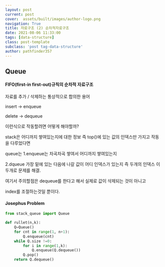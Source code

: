 ```yaml
---
layout: post
current: post
cover:  assets/built/images/author-logo.png
navigation: True
title: 자료구조 (2) 순차적자료구조
date: 2021-08-06 11:33:00
tags: [data-structure]
class: post-template
subclass: 'post tag-data-structure'
author: pathfinder357
---
```


## Queue

#### FIFO(first-in first-out)규칙의 순차적 자료구조

자료를 추가 / 삭제하는 통상적으로 합의한 용어

insert -> enqueue

delete -> dequeue

이런식으로 작동할려면 어떻게 해야할까?

stack은 어디까지 쌓여있는지에 대한 정보 즉 top()에 있는 값의 인덱스만 가지고 작동을 다루었다면

queue는 1.enqueue는 차곡차곡 쌓여서 어디까지 쌓여있는지

2.dqueue 가장 밑에 있는 다음에 나갈 값이 어디 인덱스가 있는지 즉 두개의 인덱스 이 두개로 문제를 해결.

여기서 주의할점은 dequeue를 한다고 해서 실제로 값이 삭제되는 것이 아니고

index를 조절하는것일 뿐이다.

#### Josephus Problem

~~~python
from stack_queue import Queue

def rullet(n,k):
    Q=Queue()
    for cnt in range(1, n+1):
        Q.enqueue(cnt)
    while Q.size !=0:
        for i in range(1,k):
            Q.enqueue(Q.dequeue())
        Q.pop()
    return Q.dequeue()
~~~








  





